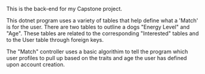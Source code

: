 This is the back-end for my Capstone project. 

This dotnet program uses a variety of tables that help define what a 'Match' is for the user. 
There are two tables to outline a dogs "Energy Level" and "Age". These tables are related to the corresponding "Interested" tables and to the User table through foreign keys.

The "Match" controller uses a basic algorithim to tell the program which user profiles to pull up based on the traits and age the user has defined upon account creation. 
